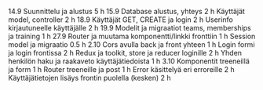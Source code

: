 14.9 Suunnittelu ja alustus 5 h 
15.9
  Database alustus, yhteys 2 h
  Käyttäjät model, controller 2 h
18.9
  Käyttäjät GET, CREATE ja login 2 h
  Userinfo kirjautuneelle käyttäjälle 2 h
19.9
  Modelit ja migraatiot teams, memberships ja training 1 h
27.9
  Router ja muutama komponentti/linkki fronttiin 1 h
  Session model ja migraatio 0.5 h
2.10
  Cors avulla back ja front yhteen 1 h
  Login formi ja login frontissa 2 h
  Redux ja toolkit, store ja reducer loginille 2 h
  Yhden henkilön haku ja raakaveto käyttäjätiedoista 1 h
3.10
  Komponentit treeneillä ja form 1 h
  Router treeneille ja post 1 h
  Error käsittelyä eri erroreille 2 h
  Käyttäjätietojen lisäys frontin puolella (kesken) 2 h
